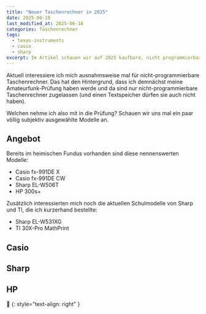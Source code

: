 ```yaml
---
title: "Neuer Taschenrechner in 2025"
date: 2025-06-18
last_modified_at: 2025-06-18
categories: Taschenrechner
tags:
  - texas-instruments
  - casio
  - sharp
excerpt: Im Artikel schauen wir auf 2025 kaufbare, nicht programmierbare Taschenrechner von Texas Instruments, Casio, Sharp und Hewlett Packard
---
```


Aktuell interessiere ich mich ausnahmsweise mal für nicht-programmierbare Taschenrechner. Das hat den Hintergrund, dass ich demnächst meine Amateurfunk-Prüfung haben werde und da sind nur nicht-programmierbare Taschenrechner zugelassen (und einen Textspeicher dürfen sie auch nicht haben).

Welchen nehme ich also mit in die Prüfung? Schauen wir uns mal ein paar völlig subjektiv ausgewählte Modelle an.

## Angebot
Bereits im heimischen Fundus vorhanden sind diese nennenswerten Modelle:
* Casio fx-991DE X
* Casio fx-991DE CW
* Sharp EL-W506T
* HP 300s+

Zusätzlich interessierten mich noch die aktuellen Schulmodelle von Sharp und TI, die ich kurzerhand bestellte:
* Sharp EL-W531XG
* TI 30X-Pro MathPrint

## Casio

## Sharp

## HP


🔲
{: style="text-align: right" }